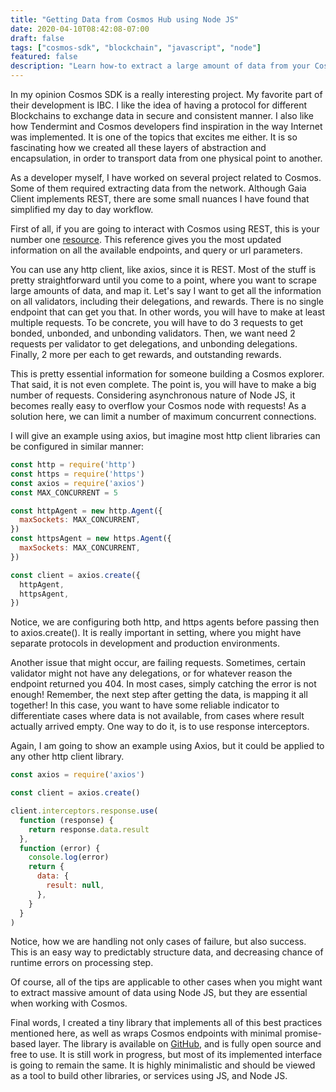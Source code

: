```yaml
---
title: "Getting Data from Cosmos Hub using Node JS"
date: 2020-04-10T08:42:08-07:00
draft: false
tags: ["cosmos-sdk", "blockchain", "javascript", "node"]
featured: false
description: "Learn how-to extract a large amount of data from your Cosmos Hub node through the RPC interface. We will use NodeJs and RPC interface."
---
```


In my opinion Cosmos SDK is a really interesting project. My favorite part of their development is IBC. I like the idea of having a protocol for different Blockchains to exchange data in secure and consistent manner. I also like how Tendermint and Cosmos developers find inspiration in the way Internet was implemented. It is one of the topics that excites me either. It is so fascinating how we created all these layers of abstraction and encapsulation, in order to transport data from one physical point to another.

As a developer myself, I have worked on several project related to Cosmos. Some of them required extracting data from the network. Although Gaia Client implements REST, there are some small nuances I have found that simplified my day to day workflow.

First of all, if you are going to interact with Cosmos using REST, this is your number one [resource](https://cosmos.network/rpc/). This reference gives you the most updated information on all the available endpoints, and query or url parameters.

You can use any http client, like axios, since it is REST. Most of the stuff is pretty straightforward until you come to a point, where you want to scrape large amounts of data, and map it. Let's say I want to get all the information on all validators, including their delegations, and rewards. There is no single endpoint that can get you that. In other words, you will have to make at least multiple requests. To be concrete, you will have to do 3 requests to get bonded, unbonded, and unbonding validators. Then, we want need 2 requests per validator to get delegations, and unbonding delegations. Finally, 2 more per each to get rewards, and outstanding rewards. 

This is pretty essential information for someone building a Cosmos explorer. That said, it is not even complete. The point is, you will have to make a big number of requests. Considering asynchronous nature of Node JS, it becomes really easy to overflow your Cosmos node with requests! As a solution here, we can limit a number of maximum concurrent connections.

I will give an example using axios, but imagine most http client libraries can be configured in similar manner:

```javascript
const http = require('http')
const https = require('https')
const axios = require('axios')
const MAX_CONCURRENT = 5

const httpAgent = new http.Agent({
  maxSockets: MAX_CONCURRENT,
})
const httpsAgent = new https.Agent({
  maxSockets: MAX_CONCURRENT,
})

const client = axios.create({
  httpAgent,
  httpsAgent,
})
```

Notice, we are configuring both http, and https agents before passing then to axios.create(). It is really important in setting, where you might have separate protocols in development and production environments.

Another issue that might occur, are failing requests. Sometimes, certain validator might not have any delegations, or for whatever reason the endpoint returned you 404. In most cases, simply catching the error is not enough! Remember, the next step after getting the data, is mapping it all together! In this case, you want to have some reliable indicator to differentiate cases where data is not available, from cases where result actually arrived empty. One way to do it, is to use response interceptors. 

Again, I am going to show an example using Axios, but it could be applied to any other http client library.

```javascript
const axios = require('axios')

const client = axios.create()

client.interceptors.response.use(
  function (response) {
    return response.data.result
  },
  function (error) {
    console.log(error)
    return {
      data: {
        result: null,
      },
    }
  }
)
```

Notice, how we are handling not only cases of failure, but also success. This is an easy way to predictably structure data, and decreasing chance of runtime errors on processing step. 

Of course, all of the tips are applicable to other cases when you might want to extract massive amount of data using Node JS, but they are essential when working with Cosmos. 

Final words, I created a tiny library that implements all of this best practices mentioned here, as well as wraps Cosmos endpoints with minimal promise-based layer. The library is available on [GitHub](https://github.com/cyphercore-dev/cosmos-service), and is fully open source and free to use. It is still work in progress, but most of its implemented interface is going to remain the same. It is highly minimalistic and should be viewed as a tool to build other libraries, or services using JS, and Node JS.